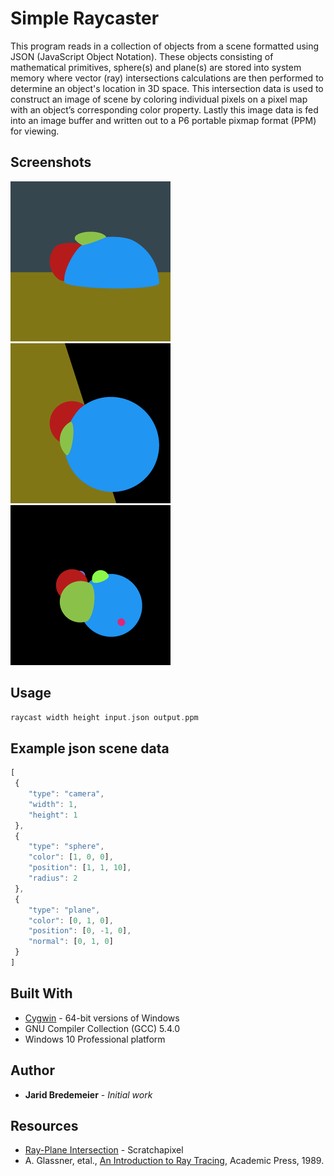 # Simple Raycaster

This program reads in a collection of objects from a scene formatted using JSON (JavaScript Object Notation). These objects consisting of mathematical primitives, sphere(s) and plane(s) are stored into system memory where vector (ray) intersections calculations are then performed to determine an object's location in 3D space. This intersection data is used to construct an image of scene by coloring individual pixels on a pixel map with an object’s corresponding color property. Lastly this image data is fed into an image buffer and written out to a P6 portable pixmap format (PPM) for viewing.

## Screenshots
<img src="https://github.com/jbredeme/Raycaster/blob/master/example/png/example01.png" width="256"> <img src="https://github.com/jbredeme/Raycaster/blob/master/example/png/example02.png" width="256"> <img src="https://github.com/jbredeme/Raycaster/blob/master/example/png/example03.png" width="256">

## Usage
```c
raycast width height input.json output.ppm
```

## Example json scene data
```javascript
[
 {
    "type": "camera",
    "width": 1,
    "height": 1
 },
 {
    "type": "sphere",
    "color": [1, 0, 0],
    "position": [1, 1, 10],
    "radius": 2
 },
 {
    "type": "plane",
    "color": [0, 1, 0],
    "position": [0, -1, 0],
    "normal": [0, 1, 0]
 }
]
```
## Built With
* [Cygwin](https://cygwin.com/index.html) - 64-bit versions of Windows
* GNU Compiler Collection (GCC) 5.4.0
* Windows 10 Professional platform

## Author
* **Jarid Bredemeier** - *Initial work*

## Resources
* [Ray-Plane Intersection] - Scratchapixel
* A. Glassner, etal., [An Introduction to Ray Tracing], Academic Press, 1989.

[An Introduction to Ray Tracing]: http://www.siggraph.org/education/materials/HyperGraph/raytrace/rtinter0.htm
[Ray-Plane Intersection]: http://www.scratchapixel.com/lessons/3d-basic-rendering/minimal-ray-tracer-rendering-simple-shapes/ray-plane-and-ray-disk-intersection
